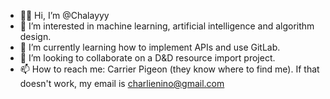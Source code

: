 - 🙋🏽‍  Hi, I’m @Chalayyy
- 🤖  I’m interested in machine learning, artificial intelligence and algorithm design.
- 🌱  I’m currently learning how to implement APIs and use GitLab.
- 🔭  I’m looking to collaborate on a D&D resource import project. 
- 📫  How to reach me: Carrier Pigeon (they know where to find me). If that doesn't work, my email is charlienino@gmail.com

<!---
Chalayyy/Chalayyy is a ✨ special ✨ repository because its `README.md` (this file) appears on your GitHub profile.
You can click the Preview link to take a look at your changes.
--->
